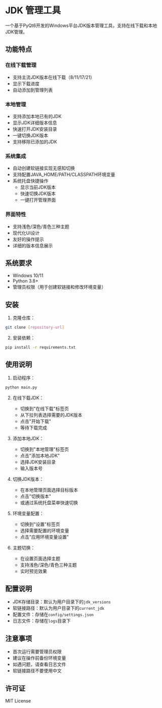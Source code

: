 # JDK 管理工具

一个基于PyQt6开发的Windows平台JDK版本管理工具，支持在线下载和本地JDK管理。

## 功能特点

### 在线下载管理
- 支持主流JDK版本在线下载（8/11/17/21）
- 显示下载进度
- 自动添加到管理列表

### 本地管理
- 支持添加本地已有的JDK
- 显示JDK详细版本信息
- 快速打开JDK安装目录
- 一键切换JDK版本
- 支持移除已添加的JDK

### 系统集成
- 自动创建软链接实现无感知切换
- 支持配置JAVA_HOME/PATH/CLASSPATH环境变量
- 系统托盘快捷操作
  - 显示当前JDK版本
  - 快速切换JDK版本
  - 一键打开管理界面

### 界面特性
- 支持浅色/深色/青色三种主题
- 现代化UI设计
- 友好的操作提示
- 详细的版本信息展示

## 系统要求

- Windows 10/11
- Python 3.8+
- 管理员权限（用于创建软链接和修改环境变量）

## 安装

1. 克隆仓库：
```bash
git clone [repository-url]
```

2. 安装依赖：
```bash
pip install -r requirements.txt
```

## 使用说明

1. 启动程序：
```bash
python main.py
```

2. 在线下载JDK：
   - 切换到"在线下载"标签页
   - 从下拉列表选择需要的JDK版本
   - 点击"开始下载"
   - 等待下载完成

3. 添加本地JDK：
   - 切换到"本地管理"标签页
   - 点击"添加本地JDK"
   - 选择JDK安装目录
   - 输入版本号

4. 切换JDK版本：
   - 在本地管理页面选择目标版本
   - 点击"切换版本"
   - 或通过系统托盘菜单快速切换

5. 环境变量配置：
   - 切换到"设置"标签页
   - 选择需要配置的环境变量
   - 点击"应用环境变量设置"

6. 主题切换：
   - 在设置页面选择主题
   - 支持浅色/深色/青色三种主题
   - 实时预览效果

## 配置说明

- JDK存储目录：默认为用户目录下的`jdk_versions`
- 软链接路径：默认为用户目录下的`current_jdk`
- 配置文件：存储在`config/settings.json`
- 日志文件：存储在`logs`目录下

## 注意事项

- 首次运行需要管理员权限
- 建议在操作前备份环境变量
- 如遇问题，请查看日志文件
- 软链接路径不要使用中文

## 许可证

MIT License 